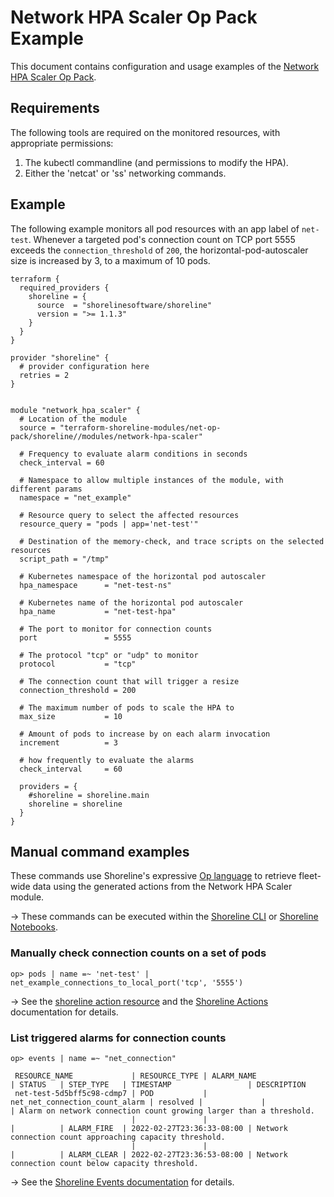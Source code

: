 # Network HPA Scaler Op Pack Example

This document contains configuration and usage examples of the [Network HPA Scaler Op Pack](https://github.com/terraform-shoreline-modules/terraform-shoreline-net-op-pack/tree/main/modules/network-hpa-scaler).

## Requirements

The following tools are required on the monitored resources, with appropriate permissions:

1. The kubectl commandline (and permissions to modify the HPA).
1. Either the 'netcat' or 'ss' networking commands.

## Example

The following example monitors all pod resources with an app label of `net-test`. Whenever a targeted pod's connection count on TCP port 5555 exceeds the `connection_threshold` of `200`, the horizontal-pod-autoscaler size is increased by 3, to a maximum of 10 pods.

```hcl
terraform {
  required_providers {
    shoreline = {
      source  = "shorelinesoftware/shoreline"
      version = ">= 1.1.3"
    }
  }
}

provider "shoreline" {
  # provider configuration here
  retries = 2
}


module "network_hpa_scaler" {
  # Location of the module
  source = "terraform-shoreline-modules/net-op-pack/shoreline//modules/network-hpa-scaler"

  # Frequency to evaluate alarm conditions in seconds
  check_interval = 60

  # Namespace to allow multiple instances of the module, with different params
  namespace = "net_example"

  # Resource query to select the affected resources
  resource_query = "pods | app='net-test'"

  # Destination of the memory-check, and trace scripts on the selected resources
  script_path = "/tmp"

  # Kubernetes namespace of the horizontal pod autoscaler
  hpa_namespace      = "net-test-ns"

  # Kubernetes name of the horizontal pod autoscaler
  hpa_name           = "net-test-hpa"

  # The port to monitor for connection counts
  port               = 5555

  # The protocol "tcp" or "udp" to monitor
  protocol           = "tcp"

  # The connection count that will trigger a resize
  connection_threshold = 200

  # The maximum number of pods to scale the HPA to
  max_size           = 10

  # Amount of pods to increase by on each alarm invocation
  increment          = 3

  # how frequently to evaluate the alarms
  check_interval     = 60

  providers = { 
    #shoreline = shoreline.main
    shoreline = shoreline
  }
}
```

## Manual command examples

These commands use Shoreline's expressive [Op language](https://docs.shoreline.io/op) to retrieve fleet-wide data using the generated actions from the Network HPA Scaler module.

-> These commands can be executed within the [Shoreline CLI](https://docs.shoreline.io/installation#cli) or [Shoreline Notebooks](https://docs.shoreline.io/ui/notebooks).

### Manually check connection counts on a set of pods

```
op> pods | name =~ 'net-test' | net_example_connections_to_local_port('tcp', '5555')
```
-> See the [shoreline action resource](https://registry.terraform.io/providers/shorelinesoftware/shoreline/latest/docs/resources/action) and the [Shoreline Actions](https://docs.shoreline.io/actions) documentation for details.


### List triggered alarms for connection counts

```
op> events | name =~ "net_connection"

 RESOURCE_NAME             | RESOURCE_TYPE | ALARM_NAME                     | STATUS   | STEP_TYPE   | TIMESTAMP                 | DESCRIPTION                                                        
 net-test-5d5bff5c98-cdmp7 | POD           | net_net_connection_count_alarm | resolved |             |                           | Alarm on network connection count growing larger than a threshold. 
                           |               |                                |          | ALARM_FIRE  | 2022-02-27T23:36:33-08:00 | Network connection count approaching capacity threshold.           
                           |               |                                |          | ALARM_CLEAR | 2022-02-27T23:36:53-08:00 | Network connection count below capacity threshold.                 

```

-> See the [Shoreline Events documentation](https://docs.shoreline.io/op/events) for details.

